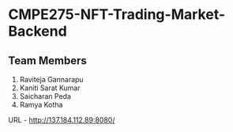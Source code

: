 # CMPE275-NFT-Trading-Market-Backend

## Team Members
1. Raviteja Gannarapu
2. Kaniti Sarat Kumar
3. Saicharan Peda
4. Ramya Kotha

URL - http://137.184.112.89:8080/
